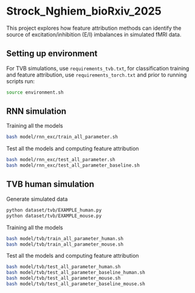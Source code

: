 # Strock_Nghiem_bioRxiv_2025

This project explores how feature attribution methods can identify the source of excitation/inhibition (E/I) imbalances in simulated fMRI data.

## Setting up environment

For TVB simulations, use `requirements_tvb.txt`, for classification training and feature attribution, use `requirements_torch.txt` and prior to running scripts run:
```bash
source environment.sh
```

## RNN simulation

Training all the models
```bash
bash model/rnn_exc/train_all_parameter.sh
```
Test all the models and computing feature attribution
```bash
bash model/rnn_exc/test_all_parameter.sh
bash model/rnn_exc/test_all_parameter_baseline.sh
```

## TVB human simulation

Generate simulated data
```bash
python dataset/tvb/EXAMPLE_human.py
python dataset/tvb/EXAMPLE_mouse.py
```
Training all the models
```bash
bash model/tvb/train_all_parameter_human.sh
bash model/tvb/train_all_parameter_mouse.sh
```
Test all the models and computing feature attribution
```bash
bash model/tvb/test_all_parameter_human.sh
bash model/tvb/test_all_parameter_baseline_human.sh
bash model/tvb/test_all_parameter_mouse.sh
bash model/tvb/test_all_parameter_baseline_mouse.sh
```